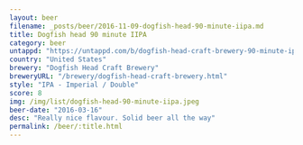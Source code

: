 ```yaml
---
layout: beer
filename: _posts/beer/2016-11-09-dogfish-head-90-minute-iipa.md
title: Dogfish head 90 minute IIPA
category: beer
untappd: "https://untappd.com/b/dogfish-head-craft-brewery-90-minute-ipa/8056"
country: "United States"
brewery: "Dogfish Head Craft Brewery"
breweryURL: "/brewery/dogfish-head-craft-brewery.html"
style: "IPA - Imperial / Double"
score: 8
img: /img/list/dogfish-head-90-minute-iipa.jpeg
beer-date: "2016-03-16"
desc: "Really nice flavour. Solid beer all the way"
permalink: /beer/:title.html
---
```

